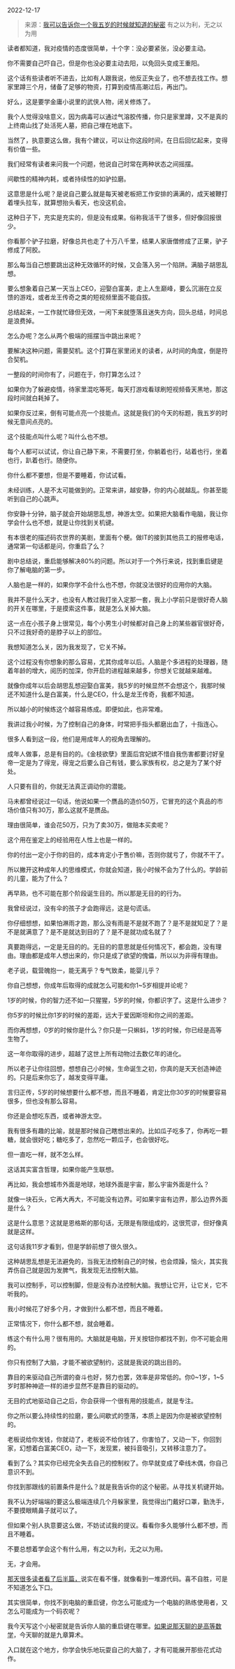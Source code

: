 2022-12-17

> 来源：[我可以告诉你一个我五岁的时候就知道的秘密](http://mp.weixin.qq.com/s?__biz=MzU0MjYwNDU2Mw==&mid=2247509161&idx=1&sn=af35ebdb1a483c05a85302db3153e913&chksm=fb1ac8d5cc6d41c3b8fe9a06eabae769e584d503b7af412acdabba10308e3ca19553e9440aa3&scene=27#wechat_redirect)
> 有之以为利，无之以为用

读者都知道，我对疫情的态度很简单，十个字：没必要紧张，没必要主动。  

你不需要自己吓自己，但是你也没必要主动去阳，以免回头变成王重阳。  

这个话有些读者听不进去，比如有人跟我说，他反正失业了，也不想去找工作。想家里蹲三个月，储备了足够的物资，打算到疫情高潮过后，再出门。  

好么，这是要学金庸小说里的武侠人物，闭关修炼了。  

我个人觉得没啥意义，因为病毒可以通过气溶胶传播，你只是家里蹲，又不是真的上终南山找了处活死人墓，把自己埋在地底下。

当然了，执意要这么做，我有个建议，可以让你这段时间，在日后回忆起来，变得有价值一些。

我们经常有读者来问我一个问题，他说自己时常在两种状态之间摇摆。  

间歇性的精神内耗，或者持续性的如驴拉磨。  

这意思是什么呢？是说自己要么就是每天被老板把工作安排的满满的，成天被鞭打着埋头拉车，就算想抬头看天，也没这机会。  

这种日子下，充实是充实的，但是没有成果。俗称我活干了很多，但好像回报很少。

你看那个驴子拉磨，好像总共也走了十万八千里，结果人家唐僧修成了正果，驴子修成了阿胶。  

那么每当自己想要跳出这种无效循环的时候，又会落入另一个陷阱。满脑子胡思乱想。  

要么想象着自己某一天当上CEO，迎娶白富美，走上人生巅峰，要么沉溺在立反馈的游戏，或者龙王传奇之类的短视频里面不能自拔。

总结起来，一工作就忙碌但无效，一闲下来就堕落且迷失方向，回头总结，时间总是浪费掉。

怎么办呢？怎么从两个极端的摇摆当中跳出来呢？  

要解决这种问题，需要契机。这个打算在家里闭关的读者，从时间的角度，倒是符合契机。  

一整段的时间你有了，问题在于，你打算怎么过？  

如果你为了躲避疫情，待家里混吃等死，每天打游戏看球刷短视频昏天黑地，那这段时间就白耗掉了。

如果你反过来，倒有可能点亮一个技能点。这就是我们的今天的标题，我五岁的时候无意间点亮的。  

这个技能点叫什么呢？叫什么也不想。  

每个人都可以试试，你让自己静下来，不需要打坐，你躺着也行，站着也行，坐着也行，趴着也行。随便你。

你什么都不要想，但是不要睡着，你试试看。  

未经训练，人是不太可能做到的。正常来讲，越安静，你的内心就越乱。你甚至能听到自己的心跳声。  

你安静十分钟，脑子就会开始胡思乱想，神游太空。如果把大脑看作电脑，我让你学会什么也不想，就是让你找到关机键。  

有本很老的描述码农世界的美剧，里面有个梗。做IT的接到其他员工的报修电话，通常第一句话都是问，你重启了么？  

剧中总结说，重启能够解决80%的问题。所以对于一个外行来说，找到重启键是你了解电脑的第一步。  

人脑也是一样的，如果你学不会什么也不想，你就没法很好的应用你的大脑。  

我并不是什么天才，也没有人教过我打坐入定那一套，我上小学前只是很好奇人脑的开关在哪里，于是摸索这件事，就是怎么关掉大脑。  

这一点在小孩子身上很常见，每个小男生小时候都对自己身上的某些器官很好奇，只不过我好奇的是脖子以上的部位。

我想知道怎么关，因为我发现了，它关不掉。  

这个过程没有你想象的那么容易，尤其你成年以后。人脑是个多进程的处理器，随着年龄的增大，阅历的加深，你开启的进程越来越多，你想关它就越来越难。  

就像你成年以后会胡思乱想迎娶白富美，我5岁的时候显然不会想这个，我那时候还不知道什么是白富美，什么是CEO，什么是龙王传奇，我都不知道。  

所以越小的时候练这个越容易练成。即便如此，也非常难。  

我讲过我小时候，为了控制自己的身体，时常把手指头都磨出血了，十指连心。  

很多人看到这一段，他们是用成年人的视角去理解的。  

成年人做事，总是有目的的。《金枝欲孽》里面后宫妃嫔不惜自我伤害都要讨好皇帝一定是为了得宠，得宠之后要么自己有钱，要么家族有权，总之是为了某个好处。  

人只要有目的，你就无法真正调动你的潜能。  

马未都曾经说过一句话，他说如果一个赝品的造价50万，它冒充的这个真品的市场价值只有30万，那么这就不是赝品。  

理由很简单，谁会花50万，只为了卖30万，做赔本买卖呢？

这个用在鉴定上的经验用在人性上也是一样的。  

你的付出一定小于你的目的，成本肯定小于售价嘛，否则你就亏了，你就不干了。

所以撇开这种成年人的思维模式，你就会知道，我小时候不会为了什么的。学龄前的儿童，能为了什么？  

再早熟，也不可能在那个阶段诞生目的。所以那是无目的的行为。  

我曾经说过，没有伞的孩子才会跑得远，这是句谎话。

你仔细想想，如果怕淋雨才跑，那么没有雨是不是就不跑了？是不是就知足了？是不是就满意了？是不是就达到目的了？是不是就功成名就了？

真要跑得远，一定是无目的的。无目的的意思就是任何情况下，都会跑，没有理由。理由都是成年人想出来的，你只是成了欲望的傀儡，所以以为非得有理由。

老子说，载营魄抱一，能无离乎？专气致柔，能婴儿乎？

你自己想想，你成年后取得的成就怎么可能和你1~5岁相提并论呢？  

1岁的时候，你的智力还不如一只猩猩，5岁的时候，你都识字了。这是什么进步？  

你5岁的时候比你1岁的时候的差距，远大于爱因斯坦和你之间的差距。  

而你再想想，0岁的时候你是什么？你只是一只蝌蚪，1岁的时候，你已经是高等生物了。  

这一年你取得的进步，超越了这世上所有动物过去数亿年的进化。  

所以老子让你往回想，想想自己小时候，生命诞生之初，你真的是天天创造神迹的。只是后来你忘了，越发变得平庸。  

言归正传，5岁的时候想要什么都不想，而且不睡着，肯定比你30岁的时候要容易很多，但也没有那么容易。  

你还是会想吃东西，或者神游太空。  

我有很多有趣的比喻，就是那时候自己瞎想出来的。比如瓜子吃多了，你再吃一颗糖，就会很好吃；糖吃多了，忽然吃一颗瓜子，也会很好吃。  

但一直吃一样，就不怎么样。  

这话其实富含哲理，如果你能产生联想。  

再比如，我会想城市外面是地球，地球外面是宇宙，那么宇宙外面是什么？

就像一块石头，它再大再大，不可能没有边界。可如果宇宙有边界，那么边界外面是什么？  

这是什么意思？这就是恩格斯的那句话，无限是有限组成的，这很荒谬，但好像真就是这样。  

这句话我11岁才看到，但是学龄前想了很久很久。  

这种胡思乱想是无法避免的，当我无法控制自己的时候，也会烦躁，恼火，其实我弄伤自己就是因为发脾气，我发现无法控制大脑。  

我可以控制手，可以控制脚，但是没有办法控制大脑。我想让它开，让它关，它不听我的。  

我小时候花了好多个月，才做到什么都不想，而且不睡着。  

正常情况下，你什么都不想，就会睡着。  

练这个有什么用？很有用的。大脑就是电脑，开关按钮你都找不到，你不可能会用的。  

你只有控制了大脑，才能不被欲望制约，这就是我说的跳出目的。  

靠目的来驱动自己所谓的奋斗也好，努力也罢，效率是非常低的。你0~1岁，1~5岁时那种神迹一样的进步显然不是靠目的驱动的。  

无目的式地驱动自己之后，你会获得一个很有用的技能点，就是专注。  

你之所以要么持续性的拉磨，要么间歇式的堕落，本质上是因为你是被欲望控制的。

老板说给你发钱，你就动了，老板说不给你钱了，你害怕了，又动一下，你回到家，幻想着白富美CEO，动一下，发现累，被抖音吸引，又转移注意力了。

看到了么？其实你已经完全失去自己的控制权了。你早就变成了牵线木偶，你自己意识不到。  

你找到那跟线的前置条件是什么？就是我告诉你的这个秘密。从寻找关机键开始。

我不认为好端端的要这么极端连续几个月躲家里，我觉得出门戴好口罩，勤洗手，不要摸眼睛鼻子就可以了。

但如果个别人执意要这么做，不妨试试我的提议。看看你多久能够什么都不想，而且不睡着。

不要总想着学会这个有什么用，有之以为利，无之以为用。

无，才会用。

[那天很多读者看了后半篇，](http://mp.weixin.qq.com/s?__biz=MzU3NDc5Nzc0NQ==&mid=2247521445&idx=1&sn=1b1da97686b397bd632dc086b02bcf18&chksm=fd2e367bca59bf6d71fe541c3fe3ebf0ffa5fb45f64ec3c67b737b454ad858c980d30a124b15&scene=21#wechat_redirect)说实在看不懂，就像看到一堆源代码。喜不自胜，可是不知道怎么下口。

其实很简单，你找不到电脑的重启键，你怎么可能成为一个电脑的熟练使用者，又怎么可能成为一个码农呢？  

我今天写这个小秘密就是告诉你人脑的重启键在哪里。[如果说那天聊的是高等数学](http://mp.weixin.qq.com/s?__biz=MzU3NDc5Nzc0NQ==&mid=2247521445&idx=1&sn=1b1da97686b397bd632dc086b02bcf18&chksm=fd2e367bca59bf6d71fe541c3fe3ebf0ffa5fb45f64ec3c67b737b454ad858c980d30a124b15&scene=21#wechat_redirect)，今天聊的就是九章算术。

入口就在这个地方，你学会快乐地玩耍自己的大脑了，才有可能展开那些花式动作。

